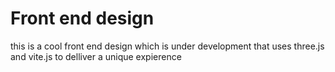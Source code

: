 # Front end design
 this is a cool front end design which is under development that uses three.js and vite.js to delliver a unique expierence
